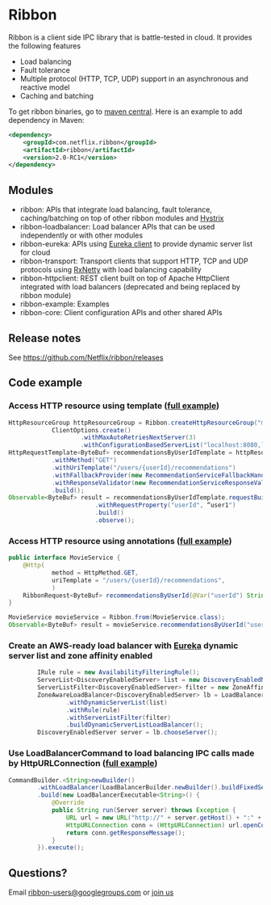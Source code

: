 Ribbon
======

Ribbon is a client side IPC library that is battle-tested in cloud. It provides the following features

* Load balancing
* Fault tolerance
* Multiple protocol (HTTP, TCP, UDP) support in an asynchronous and reactive model
* Caching and batching

To get ribbon binaries, go to [maven central](http://search.maven.org/#search%7Cga%7C1%7Cribbon). Here is an example to add dependency in Maven:

```xml
<dependency>
    <groupId>com.netflix.ribbon</groupId>
    <artifactId>ribbon</artifactId>
    <version>2.0-RC1</version>
</dependency>
```

## Modules

* ribbon: APIs that integrate load balancing, fault tolerance, caching/batching on top of other ribbon modules and [Hystrix](https://github.com/netflix/hystrix)
* ribbon-loadbalancer: Load balancer APIs that can be used independently or with other modules
* ribbon-eureka: APIs using [Eureka client](https://github.com/netflix/eureka) to provide dynamic server list for cloud
* ribbon-transport: Transport clients that support HTTP, TCP and UDP protocols using [RxNetty](https://github.com/netflix/rxnetty) with load balancing capability
* ribbon-httpclient: REST client built on top of Apache HttpClient integrated with load balancers (deprecated and being replaced by ribbon module)
* ribbon-example: Examples
* ribbon-core: Client configuration APIs and other shared APIs

## Release notes

See https://github.com/Netflix/ribbon/releases

## Code example

### Access HTTP resource using template ([full example](https://github.com/Netflix/ribbon/blob/master/ribbon-examples/src/main/java/com/netflix/ribbon/examples/rx/template/RxMovieTemplateExample.java))

```java
HttpResourceGroup httpResourceGroup = Ribbon.createHttpResourceGroup("movieServiceClient",
            ClientOptions.create()
                    .withMaxAutoRetriesNextServer(3)
                    .withConfigurationBasedServerList("localhost:8080,localhost:8088"));
HttpRequestTemplate<ByteBuf> recommendationsByUserIdTemplate = httpResourceGroup.newTemplateBuilder("recommendationsByUserId", ByteBuf.class)
            .withMethod("GET")
            .withUriTemplate("/users/{userId}/recommendations")
            .withFallbackProvider(new RecommendationServiceFallbackHandler())
            .withResponseValidator(new RecommendationServiceResponseValidator())
            .build();
Observable<ByteBuf> result = recommendationsByUserIdTemplate.requestBuilder()
                        .withRequestProperty("userId", “user1")
                        .build()
                        .observe();
```

### Access HTTP resource using annotations ([full example](https://github.com/Netflix/ribbon/blob/master/ribbon-examples/src/main/java/com/netflix/ribbon/examples/rx/proxy/RxMovieProxyExample.java))

```java
public interface MovieService {
    @Http(
            method = HttpMethod.GET,
            uriTemplate = "/users/{userId}/recommendations",
            )
    RibbonRequest<ByteBuf> recommendationsByUserId(@Var("userId") String userId);
}

MovieService movieService = Ribbon.from(MovieService.class);
Observable<ByteBuf> result = movieService.recommendationsByUserId("user1").observe();
```

### Create an AWS-ready load balancer with [Eureka](https://github.com/Netflix/eureka) dynamic server list and zone affinity enabled

```java
        IRule rule = new AvailabilityFilteringRule();
        ServerList<DiscoveryEnabledServer> list = new DiscoveryEnabledNIWSServerList("MyVIP:7001");
        ServerListFilter<DiscoveryEnabledServer> filter = new ZoneAffinityServerListFilter<DiscoveryEnabledServer>();
        ZoneAwareLoadBalancer<DiscoveryEnabledServer> lb = LoadBalancerBuilder.<DiscoveryEnabledServer>newBuilder()
                .withDynamicServerList(list)
                .withRule(rule)
                .withServerListFilter(filter)
                .buildDynamicServerListLoadBalancer();   
        DiscoveryEnabledServer server = lb.chooseServer();         
```

### Use LoadBalancerCommand to load balancing IPC calls made by HttpURLConnection ([full example](https://github.com/Netflix/ribbon/blob/master/ribbon-examples/src/main/java/com/netflix/ribbon/examples/loadbalancer/URLConnectionLoadBalancer.java))

```java
CommandBuilder.<String>newBuilder()
        .withLoadBalancer(LoadBalancerBuilder.newBuilder().buildFixedServerListLoadBalancer(serverList))
        .build(new LoadBalancerExecutable<String>() {
            @Override
            public String run(Server server) throws Exception {
                URL url = new URL("http://" + server.getHost() + ":" + server.getPort() + path);
                HttpURLConnection conn = (HttpURLConnection) url.openConnection();
                return conn.getResponseMessage();
            }
        }).execute();
```

## Questions?

Email ribbon-users@googlegroups.com or [join us](https://groups.google.com/forum/#!forum/ribbon-users)


